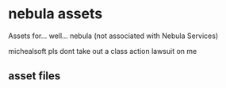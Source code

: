 # nebula assets

Assets for... well... nebula (not associated with Nebula Services)

michealsoft pls dont take out a class action lawsuit on me

## asset files

<!-- tree-placeholder -->